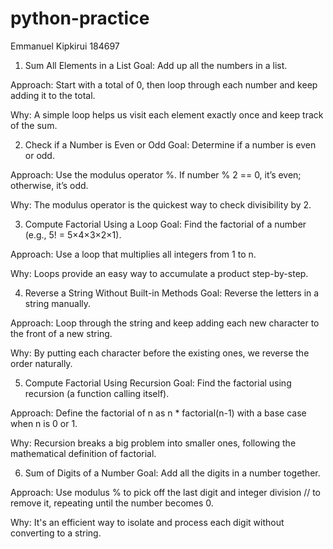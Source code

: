 # python-practice
Emmanuel Kipkirui
184697


1. Sum All Elements in a List 
Goal: Add up all the numbers in a list.

Approach: Start with a total of 0, then loop through each number and keep adding it to the total.

Why: A simple loop helps us visit each element exactly once and keep track of the sum.

2. Check if a Number is Even or Odd
Goal: Determine if a number is even or odd.

Approach: Use the modulus operator %. If number % 2 == 0, it’s even; otherwise, it’s odd.

Why: The modulus operator is the quickest way to check divisibility by 2.

3. Compute Factorial Using a Loop 
Goal: Find the factorial of a number (e.g., 5! = 5×4×3×2×1).

Approach: Use a loop that multiplies all integers from 1 to n.

Why: Loops provide an easy way to accumulate a product step-by-step.

4. Reverse a String Without Built-in Methods 
Goal: Reverse the letters in a string manually.

Approach: Loop through the string and keep adding each new character to the front of a new string.

Why: By putting each character before the existing ones, we reverse the order naturally.

5. Compute Factorial Using Recursion 
Goal: Find the factorial using recursion (a function calling itself).

Approach: Define the factorial of n as n * factorial(n-1) with a base case when n is 0 or 1.

Why: Recursion breaks a big problem into smaller ones, following the mathematical definition of factorial.

6. Sum of Digits of a Number 
Goal: Add all the digits in a number together.

Approach: Use modulus % to pick off the last digit and integer division // to remove it, repeating until the number becomes 0.

Why: It's an efficient way to isolate and process each digit without converting to a string.
